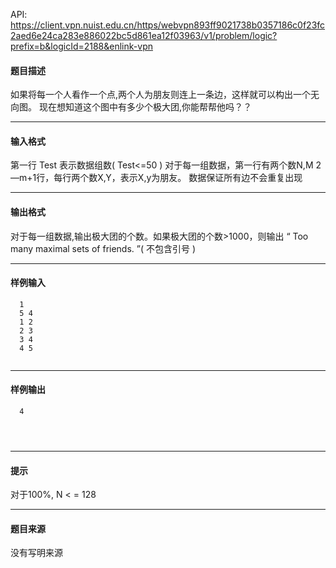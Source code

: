 API: https://client.vpn.nuist.edu.cn/https/webvpn893ff9021738b0357186c0f23fc2aed6e24ca283e886022bc5d861ea12f03963/v1/problem/logic?prefix=b&logicId=2188&enlink-vpn

#### 题目描述

如果将每一个人看作一个点,两个人为朋友则连上一条边，这样就可以构出一个无向图。 现在想知道这个图中有多少个极大团,你能帮帮他吗？？

---

#### 输入格式

第一行 Test 表示数据组数( Test<=50 ) 对于每一组数据，第一行有两个数N,M 2—m+1行，每行两个数X,Y，表示X,y为朋友。 数据保证所有边不会重复出现

---

#### 输出格式

对于每一组数据,输出极大团的个数。如果极大团的个数>1000，则输出 “ Too many maximal sets of friends. ”( 不包含引号 )

---

#### 样例输入
```
  1
  5 4
  1 2
  2 3
  3 4
  4 5


```

---

#### 样例输出
```
  4




```

---

#### 提示

对于100%, N < = 128

---

#### 题目来源

没有写明来源